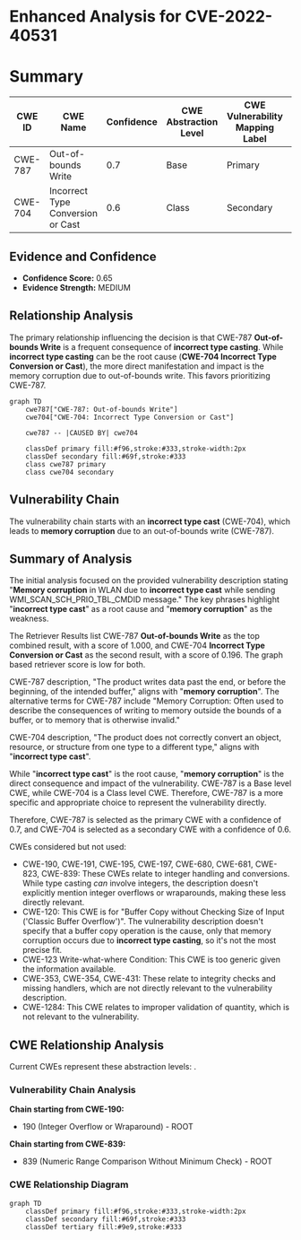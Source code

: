 # Enhanced Analysis for CVE-2022-40531

# Summary
| CWE ID | CWE Name | Confidence | CWE Abstraction Level | CWE Vulnerability Mapping Label | CWE-Vulnerability Mapping Notes |
|---|---|---|---|---|---|
| CWE-787 | Out-of-bounds Write | 0.7 | Base |  Primary | Allowed |
| CWE-704 | Incorrect Type Conversion or Cast | 0.6 | Class | Secondary | Allowed-with-Review |

## Evidence and Confidence

*   **Confidence Score:** 0.65
*   **Evidence Strength:** MEDIUM

## Relationship Analysis
The primary relationship influencing the decision is that CWE-787 **Out-of-bounds Write** is a frequent consequence of **incorrect type casting**. While **incorrect type casting** can be the root cause (**CWE-704 Incorrect Type Conversion or Cast**), the more direct manifestation and impact is the memory corruption due to out-of-bounds write. This favors prioritizing CWE-787.

```mermaid
graph TD
    cwe787["CWE-787: Out-of-bounds Write"]
    cwe704["CWE-704: Incorrect Type Conversion or Cast"]

    cwe787 -- |CAUSED BY| cwe704

    classDef primary fill:#f96,stroke:#333,stroke-width:2px
    classDef secondary fill:#69f,stroke:#333
    class cwe787 primary
    class cwe704 secondary
```

## Vulnerability Chain
The vulnerability chain starts with an **incorrect type cast** (CWE-704), which leads to **memory corruption** due to an out-of-bounds write (CWE-787).

## Summary of Analysis
The initial analysis focused on the provided vulnerability description stating "**Memory corruption** in WLAN due to **incorrect type cast** while sending WMI_SCAN_SCH_PRIO_TBL_CMDID message." The key phrases highlight "**incorrect type cast**" as a root cause and "**memory corruption**" as the weakness.

The Retriever Results list CWE-787 **Out-of-bounds Write** as the top combined result, with a score of 1.000, and CWE-704 **Incorrect Type Conversion or Cast** as the second result, with a score of 0.196. The graph based retriever score is low for both.

CWE-787 description, "The product writes data past the end, or before the beginning, of the intended buffer," aligns with "**memory corruption**". The alternative terms for CWE-787 include "Memory Corruption: Often used to describe the consequences of writing to memory outside the bounds of a buffer, or to memory that is otherwise invalid."

CWE-704 description, "The product does not correctly convert an object, resource, or structure from one type to a different type," aligns with "**incorrect type cast**".

While "**incorrect type cast**" is the root cause, "**memory corruption**" is the direct consequence and impact of the vulnerability. CWE-787 is a Base level CWE, while CWE-704 is a Class level CWE. Therefore, CWE-787 is a more specific and appropriate choice to represent the vulnerability directly.

Therefore, CWE-787 is selected as the primary CWE with a confidence of 0.7, and CWE-704 is selected as a secondary CWE with a confidence of 0.6.

CWEs considered but not used:
*   CWE-190, CWE-191, CWE-195, CWE-197, CWE-680, CWE-681, CWE-823, CWE-839: These CWEs relate to integer handling and conversions. While type casting *can* involve integers, the description doesn't explicitly mention integer overflows or wraparounds, making these less directly relevant.
*   CWE-120: This CWE is for "Buffer Copy without Checking Size of Input ('Classic Buffer Overflow')". The vulnerability description doesn't specify that a buffer copy operation is the cause, only that memory corruption occurs due to **incorrect type casting**, so it's not the most precise fit.
*   CWE-123 Write-what-where Condition: This CWE is too generic given the information available.
*   CWE-353, CWE-354, CWE-431: These relate to integrity checks and missing handlers, which are not directly relevant to the vulnerability description.
*   CWE-1284: This CWE relates to improper validation of quantity, which is not relevant to the vulnerability.


## CWE Relationship Analysis

Current CWEs represent these abstraction levels: .


### Vulnerability Chain Analysis

**Chain starting from CWE-190:**
- 190 (Integer Overflow or Wraparound) - ROOT


**Chain starting from CWE-839:**
- 839 (Numeric Range Comparison Without Minimum Check) - ROOT



### CWE Relationship Diagram

```mermaid
graph TD
    classDef primary fill:#f96,stroke:#333,stroke-width:2px
    classDef secondary fill:#69f,stroke:#333
    classDef tertiary fill:#9e9,stroke:#333
```
